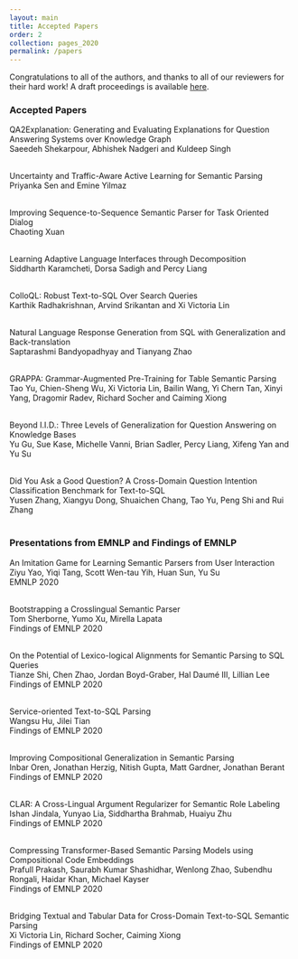 ```yaml
---
layout: main
title: Accepted Papers
order: 2
collection: pages_2020
permalink: /papers
---
```

Congratulations to all of the authors, and thanks to all of our reviewers for their hard work!
A draft proceedings is available [here](assets/book.pdf).

### Accepted Papers

QA2Explanation: Generating and Evaluating Explanations for Question Answering Systems over Knowledge Graph<br>
Saeedeh Shekarpour, Abhishek Nadgeri and Kuldeep Singh<br><br>

Uncertainty and Traffic-Aware Active Learning for Semantic Parsing<br>
Priyanka Sen and Emine Yilmaz<br><br>

Improving Sequence-to-Sequence Semantic Parser for Task Oriented Dialog<br>
Chaoting Xuan<br><br>

Learning Adaptive Language Interfaces through Decomposition<br>
Siddharth Karamcheti, Dorsa Sadigh and Percy Liang<br><br>

ColloQL: Robust Text-to-SQL Over Search Queries<br>
Karthik Radhakrishnan, Arvind Srikantan and Xi Victoria Lin<br><br>

Natural Language Response Generation from SQL with Generalization and Back-translation<br>
Saptarashmi Bandyopadhyay and Tianyang Zhao<br><br>

GRAPPA: Grammar-Augmented Pre-Training for Table Semantic Parsing<br>
Tao Yu, Chien-Sheng Wu, Xi Victoria Lin, Bailin Wang, Yi Chern Tan, Xinyi Yang, Dragomir Radev, Richard Socher and Caiming Xiong<br><br>

Beyond I.I.D.: Three Levels of Generalization for Question Answering on Knowledge Bases<br>
Yu Gu, Sue Kase, Michelle Vanni, Brian Sadler, Percy Liang, Xifeng Yan and Yu Su<br><br>

Did You Ask a Good Question? A Cross-Domain Question Intention Classification Benchmark for Text-to-SQL<br>
Yusen Zhang, Xiangyu Dong, Shuaichen Chang, Tao Yu, Peng Shi and Rui Zhang<br><br>


### Presentations from EMNLP and Findings of EMNLP

An Imitation Game for Learning Semantic Parsers from User Interaction<br>
Ziyu Yao, Yiqi Tang, Scott Wen-tau Yih, Huan Sun, Yu Su<br>
EMNLP 2020<br><br>

Bootstrapping a Crosslingual Semantic Parser<br>
Tom Sherborne, Yumo Xu, Mirella Lapata<br>
Findings of EMNLP 2020<br><br>

On the Potential of Lexico-logical Alignments for Semantic Parsing to SQL Queries<br>
Tianze Shi, Chen Zhao, Jordan Boyd-Graber, Hal Daumé III, Lillian Lee<br>
Findings of EMNLP 2020<br><br>

Service-oriented Text-to-SQL Parsing<br>
Wangsu Hu, Jilei Tian<br>
Findings of EMNLP 2020<br><br>

Improving Compositional Generalization in Semantic Parsing<br>
Inbar Oren, Jonathan Herzig, Nitish Gupta, Matt Gardner, Jonathan Berant<br>
Findings of EMNLP 2020<br><br>

CLAR: A Cross-Lingual Argument Regularizer for Semantic Role Labeling<br>
Ishan Jindala, Yunyao Lia, Siddhartha Brahmab, Huaiyu Zhu<br>
Findings of EMNLP 2020<br><br>

Compressing Transformer-Based Semantic Parsing Models using Compositional Code Embeddings<br>
Prafull Prakash, Saurabh Kumar Shashidhar, Wenlong Zhao, Subendhu Rongali, Haidar Khan, Michael Kayser<br>
Findings of EMNLP 2020<br><br>

Bridging Textual and Tabular Data for Cross-Domain Text-to-SQL Semantic Parsing<br>
Xi Victoria Lin, Richard Socher, Caiming Xiong<br>
Findings of EMNLP 2020<br><br>

<!-- ### Research Track

**[Inspecting Unification of Encoding and Matching with Transformer: A Case Study of Machine Reading Comprehension](/assets/papers/3_Paper.pdf)**<br>
Hangbo Bao, Li Dong, Furu Wei, Wenhui Wang, Nan Yang, Lei Cui, Songhao Piao and Ming Zhou -->